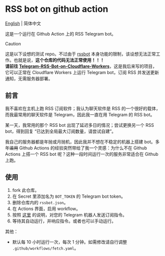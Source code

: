 # RSS bot on github action

[English](./README.md) | 简体中文

这是一个运行在 Github Action 上的 RSS Telegram bot。

> [!CAUTION]
> 这是以下设想的测试 repo。不过由于 [rssbot](https://github.com/iovxw/rssbot) 本身功能的限制，该设想无法正常工作。也就是说，**这个仓库的代码无法正常使用！！！**  
> **请前往 [Telegram-RSS-Bot-on-Cloudflare-Workers](https://github.com/lxl66566/Telegram-RSS-Bot-on-Cloudflare-Workers)**，这是我后来写的项目，它可以正常在 Cloudflare Workers 上运行 Telegram bot，订阅 RSS 并发送更新通知，无需服务器部署。

## 前言

我不喜欢在主机上跑 RSS 订阅软件；我认为聊天软件是 RSS 的一个很好的载体，而我最常用的聊天软件是 Telegram，因此我一直在用 Telegram 的 RSS bot。

某一天，我常用的那个 RSS bot 出现了延迟多日的情况；尝试更换另一个 RSS bot，得到回复 “已达到全局最大订阅数量，请尝试自建”。

我自己的服务器都是年抛或月抛机，因此我并不想在不稳定的机器上搭建 bot。多年~~滥用~~ Github Actions 的经验突然带给了我一个灵感：为什么不在 Github Actions 上搭一个 RSS bot 呢？这种一段时间运行一次的服务非常适合在 Github 上跑。

## 使用

1. fork 此仓库。
2. 在 Secret 里添加名为 `BOT_TOKEN` 的 Telegram bot token。
3. 删除仓库内的 `rssbot.json`。
4. 在 Actions 界面，启用 workflow。
5. 按照 [这里](https://github.com/iovxw/rssbot) 的说明，对您的 Telegram 机器人发送订阅指令。
6. 等待其自动运行，并响应指令。或者也可以手动运行。

其他：

- 默认每 10 小时运行一次，每次 1 分钟。如需修改请自行调整 `.github/workflows/fetch.yaml`。
